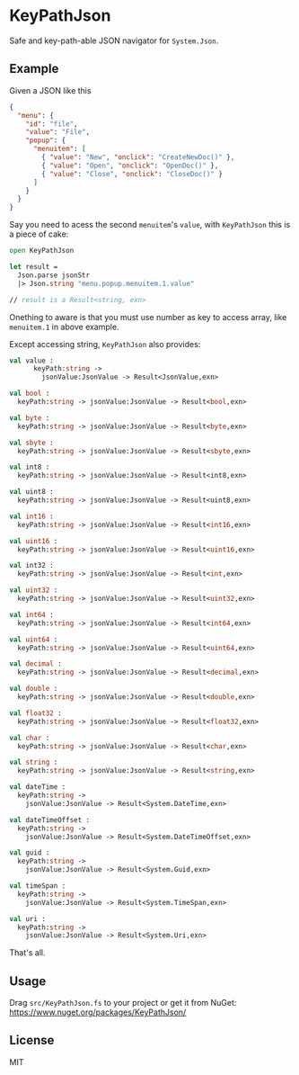 # KeyPathJson

Safe and key-path-able JSON navigator for `System.Json`.

## Example

Given a JSON like this

```json
{
  "menu": {
    "id": "file",
    "value": "File",
    "popup": {
      "menuitem": [
        { "value": "New", "onclick": "CreateNewDoc()" },
        { "value": "Open", "onclick": "OpenDoc()" },
        { "value": "Close", "onclick": "CloseDoc()" }
      ]
    }
  }
}
```

Say you need to acess the second `menuitem`'s `value`, with `KeyPathJson` this is a piece of cake:

```fsharp
open KeyPathJson

let result =
  Json.parse jsonStr
  |> Json.string "menu.popup.menuitem.1.value"

// result is a Result<string, exn>
```

Onething to aware is that you must use number as key to access array, like `menuitem.1` in above example.

Except accessing string, `KeyPathJson` also provides:

```fsharp
val value :
      keyPath:string ->
        jsonValue:JsonValue -> Result<JsonValue,exn>

val bool :
  keyPath:string -> jsonValue:JsonValue -> Result<bool,exn>

val byte :
  keyPath:string -> jsonValue:JsonValue -> Result<byte,exn>

val sbyte :
  keyPath:string -> jsonValue:JsonValue -> Result<sbyte,exn>

val int8 :
  keyPath:string -> jsonValue:JsonValue -> Result<int8,exn>

val uint8 :
  keyPath:string -> jsonValue:JsonValue -> Result<uint8,exn>

val int16 :
  keyPath:string -> jsonValue:JsonValue -> Result<int16,exn>

val uint16 :
  keyPath:string -> jsonValue:JsonValue -> Result<uint16,exn>

val int32 :
  keyPath:string -> jsonValue:JsonValue -> Result<int,exn>

val uint32 :
  keyPath:string -> jsonValue:JsonValue -> Result<uint32,exn>

val int64 :
  keyPath:string -> jsonValue:JsonValue -> Result<int64,exn>

val uint64 :
  keyPath:string -> jsonValue:JsonValue -> Result<uint64,exn>

val decimal :
  keyPath:string -> jsonValue:JsonValue -> Result<decimal,exn>

val double :
  keyPath:string -> jsonValue:JsonValue -> Result<double,exn>

val float32 :
  keyPath:string -> jsonValue:JsonValue -> Result<float32,exn>

val char :
  keyPath:string -> jsonValue:JsonValue -> Result<char,exn>

val string :
  keyPath:string -> jsonValue:JsonValue -> Result<string,exn>

val dateTime :
  keyPath:string ->
    jsonValue:JsonValue -> Result<System.DateTime,exn>

val dateTimeOffset :
  keyPath:string ->
    jsonValue:JsonValue -> Result<System.DateTimeOffset,exn>

val guid :
  keyPath:string ->
    jsonValue:JsonValue -> Result<System.Guid,exn>

val timeSpan :
  keyPath:string ->
    jsonValue:JsonValue -> Result<System.TimeSpan,exn>

val uri :
  keyPath:string ->
    jsonValue:JsonValue -> Result<System.Uri,exn>
```

That's all.

## Usage

Drag `src/KeyPathJson.fs` to your project or get it from NuGet: <https://www.nuget.org/packages/KeyPathJson/>

## License

MIT
